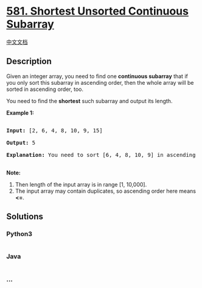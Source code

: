 # [581. Shortest Unsorted Continuous Subarray](https://leetcode.com/problems/shortest-unsorted-continuous-subarray)

[中文文档](/solution/0500-0599/0581.Shortest%20Unsorted%20Continuous%20Subarray/README.md)

## Description

<p>Given an integer array, you need to find one <b>continuous subarray</b> that if you only sort this subarray in ascending order, then the whole array will be sorted in ascending order, too. </p>

<p>You need to find the <b>shortest</b> such subarray and output its length.</p>

<p><b>Example 1:</b><br />

<pre>

<b>Input:</b> [2, 6, 4, 8, 10, 9, 15]

<b>Output:</b> 5

<b>Explanation:</b> You need to sort [6, 4, 8, 10, 9] in ascending order to make the whole array sorted in ascending order.

</pre>

</p>

<p><b>Note:</b><br>

<ol>

<li>Then length of the input array is in range [1, 10,000].</li>

<li>The input array may contain duplicates, so ascending order here means <b><=</b>. </li>

</ol>

</p>

## Solutions

<!-- tabs:start -->

### **Python3**

```python

```

### **Java**

```java

```

### **...**

```

```

<!-- tabs:end -->
